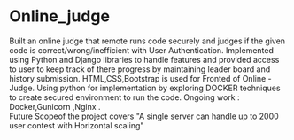 # Online_judge
Built an online judge that remote runs code securely and judges if the given code is correct/wrong/inefficient with User Authentication.
Implemented using Python and Django libraries to handle features and provided access to user to keep track of there progress by maintaining leader board and history submission.
HTML,CSS,Bootstrap is used for Fronted of Online - Judge.
Using python for implementation by exploring DOCKER techniques to create
secured environment to run the code.
Ongoing work : Docker,Gunicorn ,Nginx .  
Future Scopeof the project covers "A single server can handle up to 2000 user contest with
Horizontal scaling"
